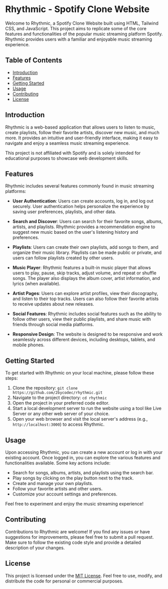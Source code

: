 # Rhythmic - Spotify Clone Website

Welcome to Rhythmic, a Spotify Clone Website built using HTML, Tailwind CSS, and JavaScript. This project aims to replicate some of the core features and functionalities of the popular music streaming platform Spotify. Rhythmic provides users with a familiar and enjoyable music streaming experience.

## Table of Contents
- [Introduction](#introduction)
- [Features](#features)
- [Getting Started](#getting-started)
- [Usage](#usage)
- [Contributing](#contributing)
- [License](#license)

## Introduction

Rhythmic is a web-based application that allows users to listen to music, create playlists, follow their favorite artists, discover new music, and much more. It provides an intuitive and user-friendly interface, making it easy to navigate and enjoy a seamless music streaming experience.

This project is not affiliated with Spotify and is solely intended for educational purposes to showcase web development skills.

## Features

Rhythmic includes several features commonly found in music streaming platforms:

- **User Authentication**: Users can create accounts, log in, and log out securely. User authentication helps personalize the experience by saving user preferences, playlists, and other data.

- **Search and Discover**: Users can search for their favorite songs, albums, artists, and playlists. Rhythmic provides a recommendation engine to suggest new music based on the user's listening history and preferences.

- **Playlists**: Users can create their own playlists, add songs to them, and organize their music library. Playlists can be made public or private, and users can follow playlists created by other users.

- **Music Player**: Rhythmic features a built-in music player that allows users to play, pause, skip tracks, adjust volume, and repeat or shuffle songs. The player also displays the album cover, artist information, and lyrics (when available).

- **Artist Pages**: Users can explore artist profiles, view their discography, and listen to their top tracks. Users can also follow their favorite artists to receive updates about new releases.

- **Social Features**: Rhythmic includes social features such as the ability to follow other users, view their public playlists, and share music with friends through social media platforms.

- **Responsive Design**: The website is designed to be responsive and work seamlessly across different devices, including desktops, tablets, and mobile phones.

## Getting Started

To get started with Rhythmic on your local machine, please follow these steps:

1. Clone the repository: `git clone https://github.com/2bycodec/rhythmic.git`
2. Navigate to the project directory: `cd rhythmic`
3. Open the project in your preferred code editor.
4. Start a local development server to run the website using a tool like Live Server or any other web server of your choice.
5. Open your web browser and visit the local server's address (e.g., `http://localhost:3000`) to access Rhythmic.

## Usage

Upon accessing Rhythmic, you can create a new account or log in with your existing account. Once logged in, you can explore the various features and functionalities available. Some key actions include:

- Search for songs, albums, artists, and playlists using the search bar.
- Play songs by clicking on the play button next to the track.
- Create and manage your own playlists.
- Follow your favorite artists and other users.
- Customize your account settings and preferences.

Feel free to experiment and enjoy the music streaming experience!

## Contributing

Contributions to Rhythmic are welcome! If you find any issues or have suggestions for improvements, please feel free to submit a pull request. Make sure to follow the existing code style and provide a detailed description of your changes.

## License

This project is licensed under the [MIT License](LICENSE). Feel free to use, modify, and distribute the code for personal or commercial purposes.

